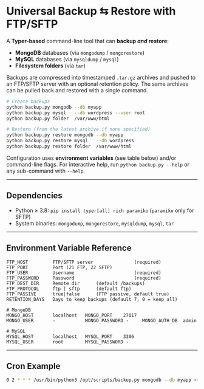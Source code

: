# Universal Backup ⇆ Restore with FTP/SFTP

A **Typer-based** command-line tool that can **backup _and_ restore**:

- **MongoDB** databases (via `mongodump` / `mongorestore`)
- **MySQL** databases (via `mysqldump` / `mysql`)
- **Filesystem folders** (via `tar`)

Backups are compressed into timestamped `.tar.gz` archives and pushed to an FTP/SFTP server with an optional retention policy. The same archives can be pulled back and restored with a single command.

```bash
# Create backups
python backup.py mongodb --db myapp
python backup.py mysql   --db wordpress --user root
python backup.py folder  /var/www/html

# Restore (from the latest archive if none specified)
python backup.py restore mongodb --db myapp
python backup.py restore mysql   --db wordpress
python backup.py restore folder  /var/www/html
```

Configuration uses **environment variables** (see table below) and/or command-line flags. For interactive help, run `python backup.py --help` or any sub-command with `--help`.

---

## Dependencies

- Python ≥ 3.8: `pip install typer[all] rich paramiko` (`paramiko` only for SFTP)
- System binaries: `mongodump`, `mongorestore`, `mysqldump`, `mysql`, `tar`

---

## Environment Variable Reference

```plaintext
FTP_HOST         FTP/SFTP server               (required)
FTP_PORT         Port (21 FTP, 22 SFTP)
FTP_USER         Username                      (required)
FTP_PASSWORD     Password                      (required)
FTP_DEST_DIR     Remote dir      (default /backups)
FTP_PROTOCOL     ftp | sftp      (default ftp)
FTP_PASSIVE      true|false      (FTP passive, default true)
RETENTION_DAYS   Days to keep backups (default 7, 0 = keep all)

# MongoDB
MONGO_HOST       localhost   MONGO_PORT    27017
MONGO_USER       -           MONGO_PASSWORD -     MONGO_AUTH_DB  admin

# MySQL
MYSQL_HOST       localhost   MYSQL_PORT    3306
MYSQL_USER       root        MYSQL_PASSWORD -
```

---

## Cron Example

```bash
0 2 * * * /usr/bin/python3 /opt/scripts/backup.py mongodb --db myapp >> /var/log/backup.log 2>&1
```